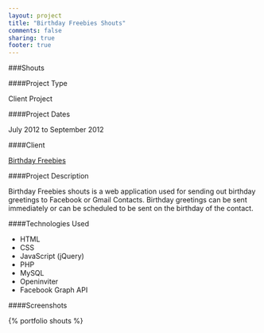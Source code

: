 ```yaml
---
layout: project
title: "Birthday Freebies Shouts"
comments: false
sharing: true
footer: true
---
```


###Shouts

####Project Type

Client Project

####Project Dates

July 2012 to September 2012

####Client

[Birthday Freebies](http://birthdayfreebies.com)


####Project Description

Birthday Freebies shouts is a web application used for sending out birthday greetings to Facebook or Gmail Contacts. Birthday greetings can be sent immediately or can be scheduled to be sent on the birthday of the contact.


####Technologies Used

- HTML
- CSS
- JavaScript (jQuery)
- PHP
- MySQL
- Openinviter
- Facebook Graph API


####Screenshots

{% portfolio shouts %}
